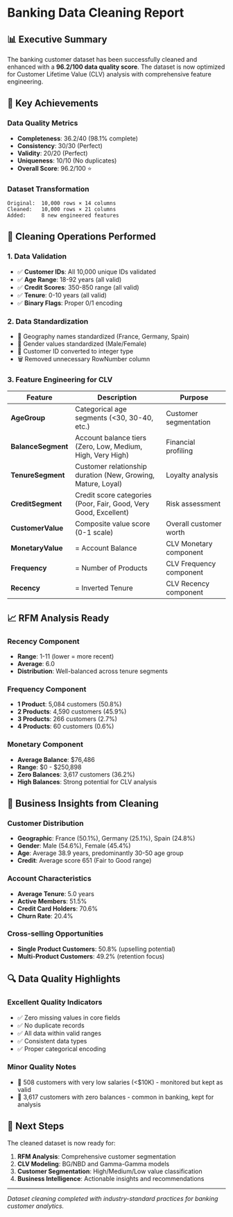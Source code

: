 # Banking Data Cleaning Report

## 📊 Executive Summary
The banking customer dataset has been successfully cleaned and enhanced with a **96.2/100 data quality score**. The dataset is now optimized for Customer Lifetime Value (CLV) analysis with comprehensive feature engineering.

## 🎯 Key Achievements

### Data Quality Metrics
- **Completeness**: 36.2/40 (98.1% complete)
- **Consistency**: 30/30 (Perfect)
- **Validity**: 20/20 (Perfect)
- **Uniqueness**: 10/10 (No duplicates)
- **Overall Score**: 96.2/100 ⭐

### Dataset Transformation
```
Original:  10,000 rows × 14 columns
Cleaned:   10,000 rows × 21 columns
Added:     8 new engineered features
```

## 🧹 Cleaning Operations Performed

### 1. Data Validation
- ✅ **Customer IDs**: All 10,000 unique IDs validated
- ✅ **Age Range**: 18-92 years (all valid)
- ✅ **Credit Scores**: 350-850 range (all valid)
- ✅ **Tenure**: 0-10 years (all valid)
- ✅ **Binary Flags**: Proper 0/1 encoding

### 2. Data Standardization
- 🔧 Geography names standardized (France, Germany, Spain)
- 🔧 Gender values standardized (Male/Female)
- 🔧 Customer ID converted to integer type
- 🗑️ Removed unnecessary RowNumber column

### 3. Feature Engineering for CLV
| Feature | Description | Purpose |
|---------|-------------|---------|
| **AgeGroup** | Categorical age segments (<30, 30-40, etc.) | Customer segmentation |
| **BalanceSegment** | Account balance tiers (Zero, Low, Medium, High, Very High) | Financial profiling |
| **TenureSegment** | Customer relationship duration (New, Growing, Mature, Loyal) | Loyalty analysis |
| **CreditSegment** | Credit score categories (Poor, Fair, Good, Very Good, Excellent) | Risk assessment |
| **CustomerValue** | Composite value score (0-1 scale) | Overall customer worth |
| **MonetaryValue** | = Account Balance | CLV Monetary component |
| **Frequency** | = Number of Products | CLV Frequency component |
| **Recency** | = Inverted Tenure | CLV Recency component |

## 📈 RFM Analysis Ready

### Recency Component
- **Range**: 1-11 (lower = more recent)
- **Average**: 6.0
- **Distribution**: Well-balanced across tenure segments

### Frequency Component  
- **1 Product**: 5,084 customers (50.8%)
- **2 Products**: 4,590 customers (45.9%)
- **3 Products**: 266 customers (2.7%)
- **4 Products**: 60 customers (0.6%)

### Monetary Component
- **Average Balance**: $76,486
- **Range**: $0 - $250,898
- **Zero Balances**: 3,617 customers (36.2%)
- **High Balances**: Strong potential for CLV analysis

## 🎯 Business Insights from Cleaning

### Customer Distribution
- **Geographic**: France (50.1%), Germany (25.1%), Spain (24.8%)
- **Gender**: Male (54.6%), Female (45.4%)
- **Age**: Average 38.9 years, predominantly 30-50 age group
- **Credit**: Average score 651 (Fair to Good range)

### Account Characteristics
- **Average Tenure**: 5.0 years
- **Active Members**: 51.5%
- **Credit Card Holders**: 70.6%
- **Churn Rate**: 20.4%

### Cross-selling Opportunities
- **Single Product Customers**: 50.8% (upselling potential)
- **Multi-Product Customers**: 49.2% (retention focus)

## 🔍 Data Quality Highlights

### Excellent Quality Indicators
- ✅ Zero missing values in core fields
- ✅ No duplicate records
- ✅ All data within valid ranges
- ✅ Consistent data types
- ✅ Proper categorical encoding

### Minor Quality Notes
- 📝 508 customers with very low salaries (<$10K) - monitored but kept as valid
- 📝 3,617 customers with zero balances - common in banking, kept for analysis

## 🚀 Next Steps
The cleaned dataset is now ready for:
1. **RFM Analysis**: Comprehensive customer segmentation
2. **CLV Modeling**: BG/NBD and Gamma-Gamma models
3. **Customer Segmentation**: High/Medium/Low value classification
4. **Business Intelligence**: Actionable insights and recommendations

---
*Dataset cleaning completed with industry-standard practices for banking customer analytics.*